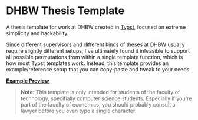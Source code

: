 # DHBW Thesis Template

A thesis template for work at DHBW created in [Typst](https://github.com/typst/typst),
focused on extreme simplicity and hackability.

Since different supervisors and different kinds of theses at DHBW usually require slightly
different setups, I've ultimately found it infeasible to support all possible permutations
from within a single template function, which is how most Typst templates work. Instead,
this template provides an example/reference setup that you can copy-paste and tweak to
your needs.

[**Example Preview**](./template.pdf)

> **Note:**
> This template is only intended for students of the faculty of technology, specifially
> computer science students. Especially if you're part of the faculty of economics, you
> should probably consult a lawyer before you even type a single character.
